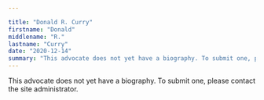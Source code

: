 ```yaml
---

title: "Donald R. Curry"
firstname: "Donald"
middlename: "R."
lastname: "Curry"
date: "2020-12-14"
summary: "This advocate does not yet have a biography. To submit one, please contact the site administrator."
---
```

This advocate does not yet have a biography. To submit one, please contact the site administrator.

